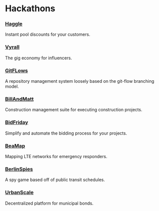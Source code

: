 # Hackathons

### [Haggle](https://devpost.com/software/haggle)
Instant pool discounts for your customers.  

### [Vyrall](https://devpost.com/software/vyrall)
The gig economy for influencers.  

### [GitFLows](https://devpost.com/software/gitflows)
A repository management system loosely based on the git-flow branching model.  

### [BillAndMatt](https://devpost.com/software/bill-and-matt)
Construction management suite for executing construction projects.  

### [BidFriday](https://devpost.com/software/bidfriday)
Simplify and automate the bidding process for your projects.  

### [BeaMap](https://github.com/amitlzkpa/beamap)
Mapping LTE networks for emergency responders.  

### [BerlinSpies](https://github.com/amitlzkpa/berlinspies_bak)
A spy game based off of public transit schedules.  

### [UrbanScale](https://github.com/amitlzkpa/urbanscale)
Decentralized platform for municipal bonds.  
